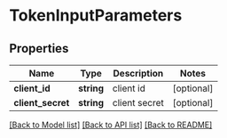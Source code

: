 # TokenInputParameters

## Properties
Name | Type | Description | Notes
------------ | ------------- | ------------- | -------------
**client_id** | **string** | client id | [optional] 
**client_secret** | **string** | client secret | [optional] 

[[Back to Model list]](../../README.md#documentation-for-models) [[Back to API list]](../../README.md#documentation-for-api-endpoints) [[Back to README]](../../README.md)

